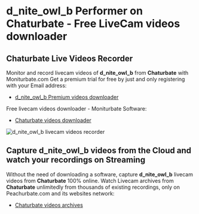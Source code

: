 # d_nite_owl_b Performer on Chaturbate - Free LiveCam videos downloader

## Chaturbate Live Videos Recorder

Monitor and record livecam videos of **d_nite_owl_b** from **Chaturbate** with Moniturbate.com
Get a premium trial for free by just and only registering with your Email address:
* [d_nite_owl_b Premium videos downloader](https://moniturbate.com/request-demo-licence-key.html)

Free livecam videos downloader - Moniturbate Software:
* [Chaturbate videos downloader](https://moniturbate.com/moniturbate-download-software.html)

![d_nite_owl_b livecam videos recorder](https://peachurnet.com/templates/moniturbate-software.png)


## Capture d_nite_owl_b videos from the Cloud and watch your recordings on Streaming

Without the need of downloading a software, capture **d_nite_owl_b** livecam videos from **Chaturbate** 100% online.
Watch Livecam archives from **Chaturbate** unlimitedly from thousands of existing recordings, only on Peachurbate.com and its websites network:
* [Chaturbate videos archives](https://peachurnet.com/)